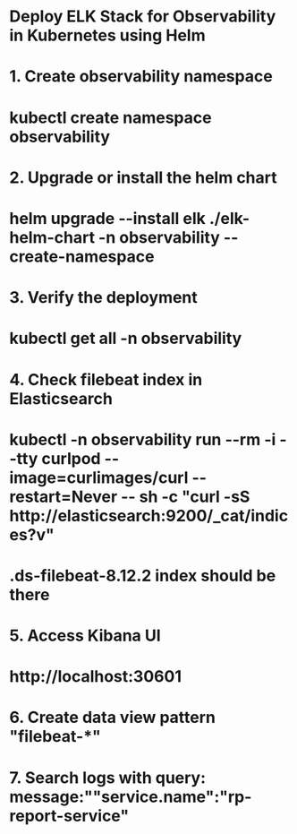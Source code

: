 # Deploy ELK Stack for Observability in Kubernetes using Helm
# 1. Create observability namespace
# kubectl create namespace observability
# 2. Upgrade or install the helm chart
# helm upgrade --install elk ./elk-helm-chart -n observability --create-namespace
# 3. Verify the deployment
# kubectl get all -n observability
# 4. Check filebeat index in Elasticsearch
# kubectl -n observability run --rm -i --tty curlpod --image=curlimages/curl --restart=Never -- sh -c "curl -sS http://elasticsearch:9200/_cat/indices?v"
# .ds-filebeat-8.12.2 index should be there
# 5. Access Kibana UI
# http://localhost:30601
# 6. Create data view pattern "filebeat-*"
# 7. Search logs with query: message:"\"service.name\":\"rp-report-service\"

[//]: # (# Deployment Steps)

[//]: # (# 1. Delete Existing Namespace &#40;if applicable&#41;)

[//]: # (# - kubectl delete namespace observability)

[//]: # (#   kubectl wait namespace observability --for=delete --timeout=120s)

[//]: # (# 2. Apply the Kubernetes Configuration)

[//]: # (# - kubectl apply -f k8s-elk-observability.yaml)

[//]: # (# 3. Verify the Deployment)

[//]: # (# - kubectl get all -n observability)

[//]: # (# 4. Check Filebeat is shipping logs to Elasticsearch)

[//]: # (# - $FB = &#40;kubectl -n observability get pods -l app=filebeat -o jsonpath='{.items[0].metadata.name}'&#41;)

[//]: # (# - kubectl -n observability exec -it "$FB" -- sh -lc 'curl -s http://elasticsearch:9200/_cat/indices?v')

[//]: # (# filebeat index should be there)

[//]: # (# health status index                                 uuid                   pri rep docs.count docs.deleted store.size pri.store.size dataset.size)

[//]: # (# yellow open   .ds-filebeat-8.12.2-2025.09.08-000001 BpRmOWf_SmyYSnjtAoWEPA   1   1          0            0    367.2kb        367.2kb      367.2kb)

[//]: # (# 5. Access Kibana UI)

[//]: # (# - http://localhost:30601)

[//]: # (# - create data view pattern "filebeat-*")

[//]: # (# - search "message:"\"service.name\":\"rp-report-service\""")


[//]: # (# logging-monitoring-elk)

[//]: # (0&#41; After run docker compose up -d)

[//]: # (# wait until all containers are up and running)

[//]: # ()
[//]: # (1&#41; Reset the kibana_system password inside ES)

[//]: # (# open a shell on the ES container)

[//]: # (docker exec -it es bash)

[//]: # ()
[//]: # (# run the reset tool &#40;interactive&#41;)

[//]: # (bin/elasticsearch-reset-password -u kibana_system -i)

[//]: # (# type a new password, e.g. changeme)

[//]: # (# &#40;or use -b to auto-generate and copy it&#41;)

[//]: # ()
[//]: # (2&#41; Add APM Service integration in Kibana UI)
